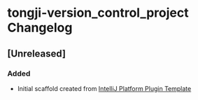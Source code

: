 <!-- Keep a Changelog guide -> https://keepachangelog.com -->

# tongji-version_control_project Changelog

## [Unreleased]
### Added
- Initial scaffold created from [IntelliJ Platform Plugin Template](https://github.com/JetBrains/intellij-platform-plugin-template)
